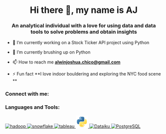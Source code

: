 <h1 align="center">Hi there 👋, my name is AJ</h1>
<h3 align="center">An analytical individual with a love for using data and data tools to solve problems and obtain insights</h3>


- 🔭 I’m currently working on a Stock Ticker API project using Python

- 🌱 I’m currently brushing up on Python 

- 📫 How to reach me **alwinjoshua.chico@gmail.com**

- ⚡ Fun fact **I love indoor bouldering and exploring the NYC food scene **

<h3 align="left">Connect with me:</h3>
<p align="left">
</p>

<h3 align="left">Languages and Tools:</h3>
<p align="left"> <a href="https://hadoop.apache.org/" target="_blank" rel="noreferrer"> <img src="https://www.vectorlogo.zone/logos/apache_hadoop/apache_hadoop-icon.svg" alt="hadoop" width="40" height="40"/> </a> <a href="https://www.snowflake.com/en/" target="_blank" rel="noreferrer"> <img src="https://www.snowflake.com/wp-content/themes/snowflake/assets/img/brand-guidelines/logo-white-example.svg" alt="snowflake" width="40" height="40"/> </a> <a href="https://www.tableau.com/" target="_blank" rel="noreferrer"> <img src="https://www.svgrepo.com/show/354427/tableau.svg" alt="tableau" width="40" height="40"/> </a> <a href="https://www.python.org" target="_blank" rel="noreferrer"> <img src="https://raw.githubusercontent.com/devicons/devicon/master/icons/python/python-original.svg" alt="python" width="40" height="40"/> </a> <a href="https://www.dataiku.com/" target="_blank" rel="noreferrer"> <img src="https://cdn.downloads.dataiku.com/public/mediakit/logos/Dataiku_logo_WHITE.svg" alt="Dataiku" width="40" height="40"/> </a> <a href="https://www.postgresql.org/" target="_blank" rel="noreferrer"> <img src="https://www.vectorlogo.zone/logos/postgresql/postgresql-ar21.svg" alt="PostgreSQL" width="50" height="40"/> </a> </p>
